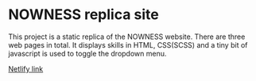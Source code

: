 # NOWNESS replica site

This project is a static replica of the NOWNESS website. There are three web pages in total. It displays skills in HTML, CSS(SCSS) and a tiny bit of javascript is used to toggle the dropdown menu.

[Netlify link](https://fhorne-nowness-replica.netlify.app)
